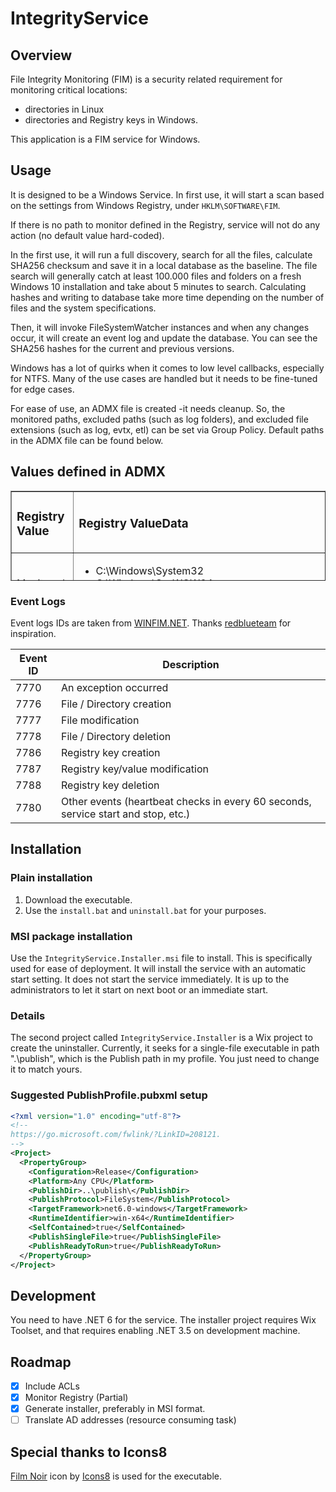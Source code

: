# IntegrityService

## Overview
File Integrity Monitoring (FIM) is a security related requirement for monitoring critical locations:
* directories in Linux
* directories and Registry keys in Windows.

This application is a FIM service for Windows.

## Usage
It is designed to be a Windows Service. In first use, it will start a scan based on the settings from Windows Registry, under `HKLM\SOFTWARE\FIM`.

If there is no path to monitor defined in the Registry, service will not do any action (no default value hard-coded).

In the first use, it will run a full discovery, search for all the files, calculate SHA256 checksum and save it in a local database as the baseline. The file search will generally catch at least 100.000 files and folders on a fresh Windows 10 installation and take about 5 minutes to search. Calculating hashes and writing to database take more time depending on the number of files and the system specifications.

Then, it will invoke FileSystemWatcher instances and when any changes occur, it will create an event log and update the database. You can see the SHA256 hashes for the current and previous versions.

Windows has a lot of quirks when it comes to low level callbacks, especially for NTFS. Many of the use cases are handled but it needs to be fine-tuned for edge cases.

For ease of use, an ADMX file is created -it needs cleanup. So, the monitored paths, excluded paths (such as log folders), and excluded file extensions (such as log, evtx, etl) can be set via Group Policy. Default paths in the ADMX file can be found below.

## Values defined in ADMX
<table style="border-collapse: collapse; width: 100%; height: 144px;" border="1">
<tbody>
<tr style="height: 18px;">
<td style="width: 23.1657%; height: 18px;"><h3>Registry Value</h3></td>
<td style="width: 76.8343%; height: 18px;"><h3>Registry ValueData</h3></td>
</tr>
<tr style="height: 18px;">
<td style="width: 23.1657%; height: 18px;">Monitored Paths</td>
<td style="width: 76.8343%; height: 18px;">
<ul>
<li>C:\Windows\System32</li>
<li>C:\Windows\SysWOW64</li>
<li>C:\Program Files</li>
<li>C:\Program Files (x86)</li>
</ul>
</td>
</tr>
<tr style="height: 18px;">
<td style="width: 23.1657%; height: 18px;">Excluded Paths</td>
<td style="width: 76.8343%; height: 18px;">
<ul>
<li>C:\Windows\System32\winevt</li>
<li>C:\Windows\System32\sru</li>
<li>C:\Windows\System32\config</li>
<li>C:\Windows\System32\catroot2</li>
<li>C:\Windows\System32\LogFiles</li>
<li>C:\Windows\System32\wbem</li>
<li>C:\Windows\System32\WDI\LogFiles</li>
<li>C:\Windows\System32\Microsoft\Protect\Recovery</li>
<li>C:\Windows\SysWOW64\winevt</li>
<li>C:\Windows\SysWOW64\sru</li>
<li>C:\Windows\SysWOW64\config</li>
<li>C:\Windows\SysWOW64\catroot2</li>
<li>C:\Windows\SysWOW64\LogFiles</li>
<li>C:\Windows\SysWOW64\wbem</li>
<li>C:\Windows\SysWOW64\WDI\LogFiles</li>
<li>C:\Windows\SysWOW64\Microsoft\Protect\Recovery</li>
<li>C:\Program Files\Windows Defender Advanced Threat Protection\Classification\Configuration</li>
<li>C:\Program Files\Microsoft OneDrive\StandaloneUpdater\logs</li>
</ul>
</td>
</tr>
<tr style="height: 18px;">
<td style="width: 23.1657%; height: 18px;">Excluded Extensions</td>
<td style="width: 76.8343%; height: 18px;">
<ul>
<li>.log</li>
<li>.evtx</li>
<li>.etl</li>
</ul>
</td>
</tr>
<tr style="height: 18px;">
<td style="width: 23.1657%; height: 18px;">Enable Registry Monitoring</td>
<td style="width: 76.8343%; height: 18px;">
<p>0 (false)</p>
</td>
</tr>
<tr style="height: 18px;">
<td style="width: 23.1657%; height: 18px;">Monitored Keys</td>
<td style="width: 76.8343%; height: 18px;">
<p dir="auto">(empty)</p>
</td>
</tr>
<tr style="height: 18px;">
<td style="width: 23.1657%; height: 18px;">Excluded keys</td>
<td style="width: 76.8343%; height: 18px;">(empty)</td>
</tr>
<tr style="height: 18px;">
<td style="width: 23.1657%; height: 18px;">Heartbeat interval</td>
<td style="width: 76.8343%; height: 18px;">60</td>
</tr>
</tbody>
</table>

### Event Logs
Event logs IDs are taken from [WINFIM.NET](https://github.com/redblueteam/WinFIM.NET). Thanks [redblueteam](https://github.com/redblueteam) for inspiration.

| Event ID | Description |
|----------|-------------|
| 7770 | An exception occurred |
| 7776 | File / Directory creation |
| 7777 | File modification |
| 7778 | File / Directory deletion |
| 7786 | Registry key creation |
| 7787 | Registry key/value modification |
| 7788 | Registry key deletion |
| 7780 | Other events (heartbeat checks in every 60 seconds, service start and stop, etc.) |


## Installation
### Plain installation
1. Download the executable.
2. Use the `install.bat` and `uninstall.bat` for your purposes.
### MSI package installation
Use the `IntegrityService.Installer.msi` file to install. This is specifically used for ease of deployment. It will install the service with an automatic start setting. It does not start the service immediately. It is up to the administrators to let it start on next boot or an immediate start.

### Details
The second project called `IntegrityService.Installer` is a Wix project to create the uninstaller. Currently, it seeks for a single-file executable in path ".\publish\", which is the Publish path in my profile. You just need to change it to match yours.

### Suggested PublishProfile.pubxml setup
```xml
<?xml version="1.0" encoding="utf-8"?>
<!--
https://go.microsoft.com/fwlink/?LinkID=208121.
-->
<Project>
  <PropertyGroup>
    <Configuration>Release</Configuration>
    <Platform>Any CPU</Platform>
    <PublishDir>..\publish\</PublishDir>
    <PublishProtocol>FileSystem</PublishProtocol>
    <TargetFramework>net6.0-windows</TargetFramework>
    <RuntimeIdentifier>win-x64</RuntimeIdentifier>
    <SelfContained>true</SelfContained>
    <PublishSingleFile>true</PublishSingleFile>
    <PublishReadyToRun>true</PublishReadyToRun>
  </PropertyGroup>
</Project>
```

## Development
You need to have .NET 6 for the service. The installer project requires Wix Toolset, and that requires enabling .NET 3.5 on development machine.

## Roadmap
- [x] Include ACLs
- [x] Monitor Registry (Partial)
- [x] Generate installer, preferably in MSI format.
- [ ] Translate AD addresses (resource consuming task)

## Special thanks to Icons8
<a target="_blank" href="https://icons8.com/icon/6883/film-noir">Film Noir</a> icon by <a target="_blank" href="https://icons8.com">Icons8</a> is used for the executable.